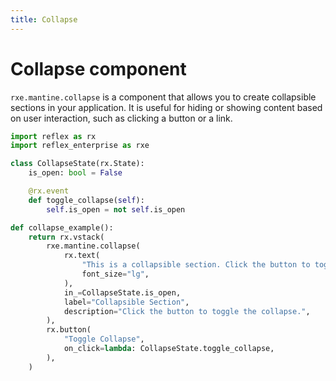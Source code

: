 ```yaml
---
title: Collapse
---
```


# Collapse component

`rxe.mantine.collapse` is a component that allows you to create collapsible sections in your application. It is useful for hiding or showing content based on user interaction, such as clicking a button or a link.

```python demo exec toggle
import reflex as rx
import reflex_enterprise as rxe

class CollapseState(rx.State):
    is_open: bool = False

    @rx.event
    def toggle_collapse(self):
        self.is_open = not self.is_open

def collapse_example():
    return rx.vstack(
        rxe.mantine.collapse(
            rx.text(
                "This is a collapsible section. Click the button to toggle the collapse.",
                font_size="lg",
            ),
            in_=CollapseState.is_open,
            label="Collapsible Section",
            description="Click the button to toggle the collapse.",
        ),
        rx.button(
            "Toggle Collapse", 
            on_click=lambda: CollapseState.toggle_collapse,
        ),
    )
```